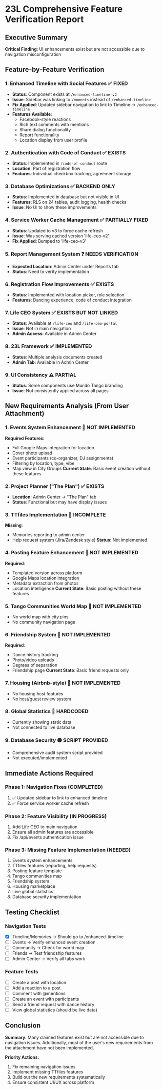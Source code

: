 # 23L Comprehensive Feature Verification Report

## Executive Summary
**Critical Finding**: UI enhancements exist but are not accessible due to navigation misconfiguration

## Feature-by-Feature Verification

### 1. Enhanced Timeline with Social Features ✅ FIXED
- **Status**: Component exists at `/enhanced-timeline-v2` 
- **Issue**: Sidebar was linking to `/moments` instead of `/enhanced-timeline`
- **Fix Applied**: Updated sidebar navigation to link to Timeline → `/enhanced-timeline`
- **Features Available**: 
  - Facebook-style reactions
  - Rich text comments with mentions
  - Share dialog functionality
  - Report functionality
  - Location display from user profile

### 2. Authentication with Code of Conduct ✅ EXISTS
- **Status**: Implemented in `/code-of-conduct` route
- **Location**: Part of registration flow
- **Features**: Individual checkbox tracking, agreement storage

### 3. Database Optimizations ✅ BACKEND ONLY
- **Status**: Implemented in database but not visible in UI
- **Features**: RLS on 24 tables, audit logging, health checks
- **Issue**: No UI to show these improvements

### 4. Service Worker Cache Management ✅ PARTIALLY FIXED
- **Status**: Updated to v3 to force cache refresh
- **Issue**: Was serving cached version 'life-ceo-v2'
- **Fix Applied**: Bumped to 'life-ceo-v3'

### 5. Report Management System ❓ NEEDS VERIFICATION
- **Expected Location**: Admin Center under Reports tab
- **Status**: Need to verify implementation

### 6. Registration Flow Improvements ✅ EXISTS
- **Status**: Implemented with location picker, role selection
- **Features**: Dancing experience, code of conduct integration

### 7. Life CEO System ✅ EXISTS BUT NOT LINKED
- **Status**: Available at `/life-ceo` and `/life-ceo-portal`
- **Issue**: Not in main navigation
- **Admin Access**: Available in Admin Center

### 8. 23L Framework ✅ IMPLEMENTED
- **Status**: Multiple analysis documents created
- **Admin Tab**: Available in Admin Center

### 9. UI Consistency ⚠️ PARTIAL
- **Status**: Some components use Mundo Tango branding
- **Issue**: Not consistently applied across all pages

## New Requirements Analysis (From User Attachment)

### 1. Events System Enhancement 🔴 NOT IMPLEMENTED
**Required Features**:
- Full Google Maps integration for location
- Cover photo upload
- Event participants (co-organizer, DJ assignments)
- Filtering by location, type, vibe
- Map view in City Groups
**Current State**: Basic event creation without these features

### 2. Project Planner ("The Plan") ✅ EXISTS
- **Location**: Admin Center → "The Plan" tab
- **Status**: Functional but may have display issues

### 3. TTfiles Implementation 🔴 INCOMPLETE
**Missing**:
- Memories reporting to admin center
- Help request system (Jira/Zendesk style)
**Status**: Not implemented

### 4. Posting Feature Enhancement 🔴 NOT IMPLEMENTED
**Required**:
- Templated version across platform
- Google Maps location integration
- Metadata extraction from photos
- Location intelligence
**Current State**: Basic posting without these features

### 5. Tango Communities World Map 🔴 NOT IMPLEMENTED
- No world map with city pins
- No community navigation page

### 6. Friendship System 🔴 NOT IMPLEMENTED
**Required**:
- Dance history tracking
- Photo/video uploads
- Degrees of separation
- Friendship page
**Current State**: Basic friend requests only

### 7. Housing (Airbnb-style) 🔴 NOT IMPLEMENTED
- No housing host features
- No host/guest review system

### 8. Global Statistics 🔴 HARDCODED
- Currently showing static data
- Not connected to live database

### 9. Database Security 🟡 SCRIPT PROVIDED
- Comprehensive audit system script provided
- Not executed/implemented

## Immediate Actions Required

### Phase 1: Navigation Fixes (COMPLETED)
1. ✅ Updated sidebar to link to enhanced timeline
2. ✅ Force service worker cache refresh

### Phase 2: Feature Visibility (IN PROGRESS)
1. Add Life CEO to main navigation
2. Ensure all admin features are accessible
3. Fix /api/events authentication issue

### Phase 3: Missing Feature Implementation (NEEDED)
1. Events system enhancements
2. TTfiles features (reporting, help requests)  
3. Posting feature template
4. Tango communities map
5. Friendship system
6. Housing marketplace
7. Live global statistics
8. Database security implementation

## Testing Checklist

### Navigation Tests
- [x] Timeline/Memories → Should go to /enhanced-timeline
- [ ] Events → Verify enhanced event creation
- [ ] Community → Check for world map
- [ ] Friends → Test friendship features
- [ ] Admin Center → Verify all tabs work

### Feature Tests
- [ ] Create a post with location
- [ ] Add a reaction to a post
- [ ] Comment with @mentions
- [ ] Create an event with participants
- [ ] Send a friend request with dance history
- [ ] View global statistics (should be live data)

## Conclusion

**Summary**: Many claimed features exist but are not accessible due to navigation issues. Additionally, most of the user's new requirements from the attachment have not been implemented.

**Priority Actions**:
1. Fix remaining navigation issues
2. Implement missing TTfiles features
3. Build out the new requirements systematically
4. Ensure consistent UI/UX across platform